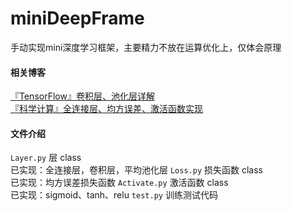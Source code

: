 # miniDeepFrame
手动实现mini深度学习框架，主要精力不放在运算优化上，仅体会原理

#### 相关博客
[『TensorFlow』卷积层、池化层详解](https://www.cnblogs.com/hellcat/p/7850048.html)<br>
[『科学计算』全连接层、均方误差、激活函数实现](https://www.cnblogs.com/hellcat/p/7172950.html)<br>

#### 文件介绍
`Layer.py`     层 class<br>
               已实现：全连接层，卷积层，平均池化层
`Loss.py`      损失函数 class<br>
               已实现：均方误差损失函数
`Activate.py`  激活函数 class<br>
               已实现：sigmoid、tanh、relu
`test.py`      训练测试代码<br>
